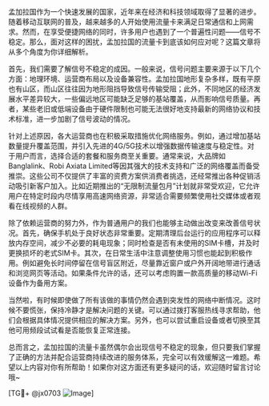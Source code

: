 孟加拉国作为一个快速发展的国家，近年来在经济和科技领域取得了显著的进步。随着移动互联网的普及，越来越多的人开始使用流量卡来满足日常通信和上网需求。然而，在享受便捷网络的同时，许多用户也遇到了一个普遍性问题——信号不稳定。那么，面对这样的困扰，孟加拉国的流量卡到底该如何应对呢？这篇文章将从多个角度为你详细解析。

首先，我们需要了解信号不稳定的成因。一般来说，信号问题主要来源于以下几个方面：地理环境、运营商布局以及设备兼容性。孟加拉国地形复杂多样，既有平原也有山区，而山区往往因为地形阻挡导致信号传输受阻；此外，不同地区的经济发展水平差异较大，一些偏远地区可能缺乏足够的基站覆盖，从而影响信号质量。再者，某些老旧或低端设备由于硬件限制也可能无法很好地支持最新的网络协议和技术标准，进一步加剧了信号波动的情况。

针对上述原因，各大运营商也在积极采取措施优化网络服务。例如，通过增加基站数量提升覆盖范围，并引入先进的4G/5G技术以增强数据传输速度与稳定性。对于用户而言，选择合适的套餐和服务商至关重要。通常来说，大品牌如Banglalink、Robi Axiata Limited等因其强大的技术支持和广泛的网络覆盖而备受推崇。这些公司不仅提供了丰富的资费方案供消费者挑选，还经常推出各种促销活动吸引新客户加入。比如近期推出的“无限制流量包月”计划就非常受欢迎，它允许用户在特定时段内尽情享用高速网络资源，非常适合需要频繁使用社交媒体或者观看在线视频的人群。

除了依赖运营商的努力外，作为普通用户的我们也能够主动做出改变来改善信号状况。首先，确保手机处于良好状态非常重要。定期清理后台运行的应用程序可以释放内存空间，减少不必要的耗电现象；同时检查是否有未使用的SIM卡槽，并及时更换损坏的老式SIM卡。其次，在日常生活中注意调整使用习惯也能起到积极作用。例如避免长时间停留在信号盲区附近，尽量靠近窗户或户外开阔地带进行通话和浏览网页等活动。如果条件允许的话，还可以考虑购置一款高质量的移动Wi-Fi设备作为备用方案。

当然啦，有时候即使做了所有该做的事情仍然会遇到突发性的网络中断情况。这时候不要慌张，保持冷静才是解决问题的关键。可以通过拨打客服热线寻求帮助，他们会根据具体情况提供相应的解决方案。另外，也可以尝试重启设备或者切换至其他可用频段试试看是否能恢复正常连接。

总而言之，孟加拉国的流量卡虽然偶尔会出现信号不稳定的现象，但只要我们掌握了正确的方法并配合运营商持续改进的服务体系，完全可以有效缓解这一难题。希望以上内容对你有所帮助！如果你对这方面还有更多疑问的话，欢迎随时留言讨论哦~

[TG💪+ @jx0703 ![Image](https://github.com/user-attachments/assets/dbca1d08-cadb-493c-b0ec-ad6f7a83f270)]
